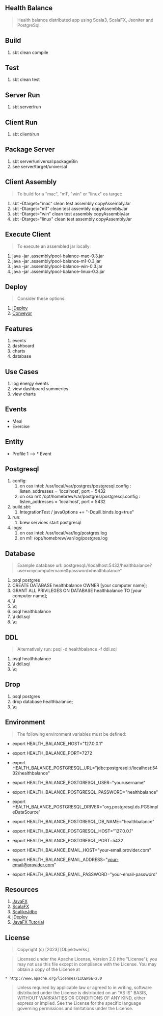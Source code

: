 Health Balance
--------------
>Health balance distributed app using Scala3, ScalaFX, Jsoniter and PostgreSql.

Build
-----
1. sbt clean compile

Test
----
1. sbt clean test

Server Run
----------
1. sbt server/run

Client Run
----------
1. sbt client/run

Package Server
--------------
1. sbt server/universal:packageBin
2. see server/target/universal

Client Assembly
---------------
>To build for a "mac", "m1', "win" or "linux" os target:
1. sbt -Dtarget="mac" clean test assembly copyAssemblyJar
2. sbt -Dtarget="m1" clean test assembly copyAssemblyJar
3. sbt -Dtarget="win" clean test assembly copyAssemblyJar
4. sbt -Dtarget="linux" clean test assembly copyAssemblyJar

Execute Client
--------------
>To execute an assembled jar locally:
1. java -jar .assembly/pool-balance-mac-0.3.jar
2. java -jar .assembly/pool-balance-m1-0.3.jar
3. java -jar .assembly/pool-balance-win-0.3.jar
4. java -jar .assembly/pool-balance-linux-0.3.jar

Deploy
------
>Consider these options:
1. [jDeploy](https://www.npmjs.com/package/jdeploy)
2. [Conveyor](https://hydraulic.software/index.html)

Features
--------
1. events
2. dashboard
3. charts
4. database

Use Cases
---------
1. log energy events
2. view dashboard summeries
3. view charts

Events
------
* Meal
* Exercise

Entity
------
* Profile 1 --> * Event

Postgresql
----------
1. config:
    1. on osx intel: /usr/local/var/postgres/postgresql.config : listen_addresses = ‘localhost’, port = 5432
    2. on osx m1: /opt/homebrew/var/postgres/postgresql.config : listen_addresses = ‘localhost’, port = 5432
2. build.sbt:
    1. IntegrationTest / javaOptions += "-Dquill.binds.log=true"
3. run:
    1. brew services start postgresql
4. logs:
    1. on osx intel: /usr/local/var/log/postgres.log
    2. on m1: /opt/homebrew/var/log/postgres.log

Database
--------
>Example database url: postgresql://localhost:5432/healthbalance?user=mycomputername&password=healthbalance"
1. psql postgres
2. CREATE DATABASE healthbalance OWNER [your computer name];
3. GRANT ALL PRIVILEGES ON DATABASE healthbalance TO [your computer name];
4. \l
5. \q
6. psql healthbalance
7. \i ddl.sql
8. \q

DDL
---
>Alternatively run: psql -d healthbalance -f ddl.sql
1. psql healthbalance
2. \i ddl.sql
3. \q

Drop
----
1. psql postgres
2. drop database healthbalance;
3. \q

Environment
-----------
>The following environment variables must be defined:
* export HEALTH_BALANCE_HOST="127.0.0.1"
* export HEALTH_BALANCE_PORT=7272

* export HEALTH_BALANCE_POSTGRESQL_URL="jdbc:postgresql://localhost:5432/healthbalance"
* export HEALTH_BALANCE_POSTGRESQL_USER="yourusername"
* export HEALTH_BALANCE_POSTGRESQL_PASSWORD="healthbalance"
* export HEALTH_BALANCE_POSTGRESQL_DRIVER="org.postgresql.ds.PGSimpleDataSource"
* export HEALTH_BALANCE_POSTGRESQL_DB_NAME="healthbalance"
* export HEALTH_BALANCE_POSTGRESQL_HOST="127.0.0.1"
* export HEALTH_BALANCE_POSTGRESQL_PORT=5432

* export HEALTH_BALANCE_EMAIL_HOST="your-email.provider.com"
* export HEALTH_BALANCE_EMAIL_ADDRESS="your-email@provider.com"
* export HEALTH_BALANCE_EMAIL_PASSWORD="your-email-password"

Resources
---------
1. [JavaFX](https://openjfx.io/index.html)
2. [ScalaFX](http://www.scalafx.org/)
3. [ScalikeJdbc](http://scalikejdbc.org/)
4. [jDeploy](https://www.jdeploy.com/)
5. [JavaFX Tutorial](https://jenkov.com/tutorials/javafx/index.html)

License
-------
>Copyright (c) [2023] [Objektwerks]

>Licensed under the Apache License, Version 2.0 (the "License");
you may not use this file except in compliance with the License.
You may obtain a copy of the License at

    * http://www.apache.org/licenses/LICENSE-2.0

>Unless required by applicable law or agreed to in writing, software
distributed under the License is distributed on an "AS IS" BASIS,
WITHOUT WARRANTIES OR CONDITIONS OF ANY KIND, either express or implied.
See the License for the specific language governing permissions and
limitations under the License.
